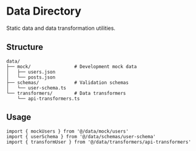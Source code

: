 # Data Directory

Static data and data transformation utilities.

## Structure

```
data/
├── mock/                # Development mock data
│   ├── users.json
│   └── posts.json
├── schemas/             # Validation schemas
│   └── user-schema.ts
└── transformers/        # Data transformers
    └── api-transformers.ts
```

## Usage

```tsx
import { mockUsers } from '@/data/mock/users'
import { userSchema } from '@/data/schemas/user-schema'
import { transformUser } from '@/data/transformers/api-transformers'
```
